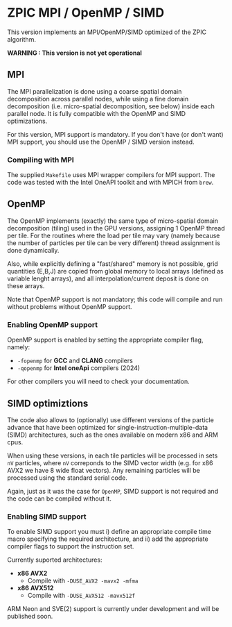 # ZPIC MPI / OpenMP / SIMD

This version implements an MPI/OpenMP/SIMD optimized of the ZPIC algorithm.

__WARNING : This version is not yet operational__ 

## MPI

The MPI parallelization is done using a coarse spatial domain decomposition across parallel nodes, while using a fine domain decomposition (i.e. micro-spatial decomposition, see below) inside each parallel node. It is fully compatible with the OpenMP and SIMD optimizations.

For this version, MPI support is mandatory. If you don't have (or don't want) MPI support, you should use the OpenMP / SIMD version instead.

### Compiling with MPI

The supplied `Makefile` uses MPI wrapper compilers for MPI support. The code was tested with the Intel OneAPI toolkit and with MPICH from `brew`.

## OpenMP

The OpenMP implements (exactly) the same type of micro-spatial domain decomposition (tiling) used in the GPU versions, assigning 1 OpenMP thread per tile. For the routines where the load per tile may vary (namely because the number of particles per tile can be very different) thread assignment is done dynamically.

Also, while explicitly defining a "fast/shared" memory is not possible, grid quantities (E,B,J) are copied from global memory to local arrays (defined as variable lenght arrays), and all interpolation/current deposit is done on these arrays.

Note that OpenMP support is not mandatory; this code will compile and run without problems without OpenMP support.

### Enabling OpenMP support

OpenMP support is enabled by setting the appropriate compiler flag, namely:

+ `-fopenmp` for __GCC__ and __CLANG__ compilers
+ `-qopenmp` for __Intel oneApi__ compilers (2024)

For other compilers you will need to check your documentation.

## SIMD optimiztions

The code also allows to (optionally) use different versions of the particle advance that have been optimized for single-instruction-multiple-data (SIMD) architectures, such as the ones available on modern x86 and ARM cpus.

When using these versions, in each tile particles will be processed in sets `nV` particles, where `nV` correponds to the SIMD vector width (e.g. for x86 AVX2 we have 8 wide float vectors). Any remaining particles will be processed using the standard serial code.

Again, just as it was the case for `OpenMP`, SIMD support is not required and the code can be compiled without it.

### Enabling SIMD support 

To enable SIMD support you must i) define an appropriate compile time macro specifying the required architecture, and ii) add the appropriate compiler flags to support the instruction set.

Currently suported architectures:

+ __x86 AVX2__
    + Compile with `-DUSE_AVX2 -mavx2 -mfma`
+ __x86 AVX512__
    + Compile with `-DUSE_AVX512 -mavx512f`

ARM Neon and SVE(2) support is currently under development and will be published soon.
